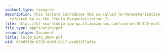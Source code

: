 ```yaml
---
content_type: resource
description: This lecture introduces the so-called ?Q-Parameterization ? (sometimes
  referred to as the ?Youla Parameterization ?).
file: https://ol-ocw-studio-app-qa.s3.amazonaws.com/courses/6-245-multivariable-control-systems-spring-2004/843df8de67266e698e1faca932f7afea_lec10_6245_2004.pdf
file_type: application/pdf
resourcetype: Document
title: lec10_6245_2004.pdf
uid: 843df8de-6726-6e69-8e1f-aca932f7afea
---
```

